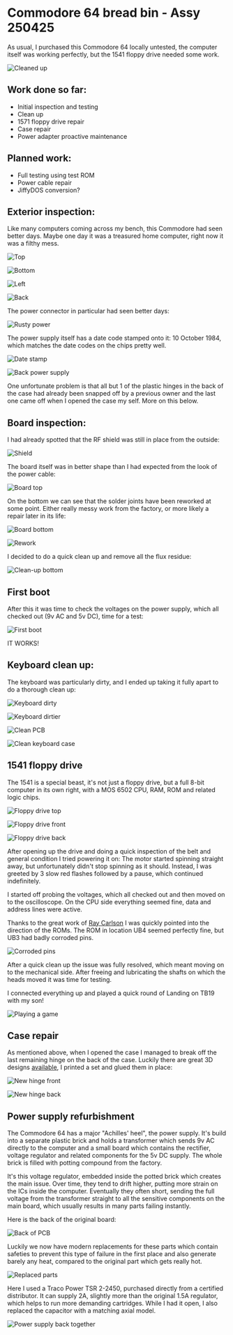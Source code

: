 # Commodore 64 bread bin - Assy 250425

As usual, I purchased this Commodore 64 locally untested, the computer itself was working perfectly, but the 1541 floppy drive needed some work. 

![Cleaned up](img_001.jpg)

## Work done so far: 

+ Initial inspection and testing
+ Clean up
+ 1571 floppy drive repair
+ Case repair
+ Power adapter proactive maintenance

## Planned work: 

+ Full testing using test ROM
+ Power cable repair
+ JiffyDOS conversion?

## Exterior inspection:

Like many computers coming across my bench, this Commodore had seen better days. Maybe one day it was a treasured home computer, right now it was a filthy mess.

![Top](img_002.jpg)

![Bottom](img_003.jpg)

![Left](img_004.jpg)

![Back](img_005.jpg)

The power connector in particular had seen better days:

![Rusty power](img_006.jpg)

The power supply itself has a date code stamped onto it: 10 October 1984, which matches the date codes on the chips pretty well.

![Date stamp](img_007.jpg)

![Back power supply](img_008.jpg)

One unfortunate problem is that all but 1 of the plastic hinges in the back of the case had already been snapped off by a previous owner and the last one came off when I opened the case my self. More on this below.

## Board inspection:

I had already spotted that the RF shield was still in place from the outside:

![Shield](img_009.jpg)

The board itself was in better shape than I had expected from the look of the power cable:

![Board top](img_010.jpg)

On the bottom we can see that the solder joints have been reworked at some point. Either really messy work from the factory, or more likely a repair later in its life:

![Board bottom](img_011.jpg)

![Rework](img_012.jpg)

I decided to do a quick clean up and remove all the flux residue:

![Clean-up bottom](img_013.jpg)

## First boot

After this it was time to check the voltages on the power supply, which all checked out (9v AC and 5v DC), time for a test:

![First boot](img_014.jpg)

IT WORKS!

## Keyboard clean up:

The keyboard was particularly dirty, and I ended up taking it fully apart to do a thorough clean up:

![Keyboard dirty](img_015.jpg)

![Keyboard dirtier](img_016.jpg)

![Clean PCB](img_017.jpg)

![Clean keyboard case](img_018.jpg)

## 1541 floppy drive

The 1541 is a special beast, it's not just a floppy drive, but a full 8-bit computer in its own right, with a MOS 6502 CPU, RAM, ROM and related logic chips.

![Floppy drive top](img_019.jpg)

![Floppy drive front](img_020.jpg)

![Floppy drive back](img_021.jpg)

After opening up the drive and doing a quick inspection of the belt and general condition I tried powering it on: The motor started spinning straight away, but unfortunately didn't stop spinning as it should. Instead, I was greeted by 3 slow red flashes followed by a pause, which continued indefinitely. 

I started off probing the voltages, which all checked out and then moved on to the oscilloscope. On the CPU side everything seemed fine, data and address lines were active. 

Thanks to the great work of [Ray Carlson](http://personalpages.tds.net/~rcarlsen/cbm/1541/1541chip.txt) I was quickly pointed into the direction of the ROMs. The ROM in location UB4 seemed perfectly fine, but UB3 had badly corroded pins. 

![Corroded pins](img_022.jpg)

After a quick clean up the issue was fully resolved, which meant moving on to the mechanical side. After freeing and lubricating the shafts on which the heads moved it was time for testing. 

I connected everything up and played a quick round of Landing on TB19 with my son!

![Playing a game](img_023.jpg)

## Case repair

As mentioned above, when I opened the case I managed to break off the last remaining hinge on the back of the case. Luckily there are great 3D designs [available](https://www.thingiverse.com/thing:3092874), I printed a set and glued them in place:

![New hinge front](img_024.jpg)

![New hinge back](img_025.jpg)

## Power supply refurbishment

The Commodore 64 has a major "Achilles' heel", the power supply. It's build into a separate plastic brick and holds a transformer which sends 9v AC directly to the computer and a small board which contains the rectifier, voltage regulator and related components for the 5v DC supply. The whole brick is filled with potting compound from the factory.

It's this voltage regulator, embedded inside the potted brick which creates the main issue. Over time, they tend  to drift higher, putting more strain on the ICs inside the computer. Eventually they often short, sending the full voltage from the transformer straight to all the sensitive components on the main board, which usually results in many parts failing instantly. 

Here is the back of the original board:

![Back of PCB](img_026.jpg)

Luckily we now have modern replacements for these parts which contain safeties to prevent this type of failure in the first place and also generate barely any heat, compared to the original part which gets really hot.

![Replaced parts](img_027.jpg)

Here I used a Traco Power TSR 2-2450, purchased directly from a certified distributor. It can supply 2A, slightly more than the original 1.5A regulator, which helps to run more demanding cartridges. While I had it open, I also replaced the capacitor with a matching axial model. 

![Power supply back together](img_28.jpg)